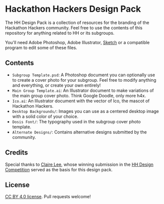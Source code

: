# Hackathon Hackers Design Pack

The HH Design Pack is a collection of resources for the branding of the Hackathon Hackers community. Feel free to use the contents of this repository for anything related to HH or its subgroups.

You'll need Adobe Photoshop, Adobe Illustrator, [Sketch](http://bohemiancoding.com/sketch/) or a compatible program to edit some of these files.

## Contents

* `Subgroup Template.psd`: A Photoshop document you can optionally use to create a cover photo for your subgroup. Feel free to modify anything and everything, or create your own entirely!
* `Main Group Template.ai`: An Illustrator document to make variations of the main group cover photo. Think Google Doodle, only more h4x.
* `Ico.ai`: An Illustrator document with the vector of Ico, the mascot of Hackathon Hackers.
* `Desktop Backgrounds/`: Images you can use as a centered desktop image with a solid color of your choice.
* `Dosis Font/`: The typography used in the subgroup cover photo template.
* `Alternate Designs/`: Contains alternative designs submitted by the community.

## Credits

Special thanks to [Claire Lee](https://www.behance.net/cjlee126), whose winning submission in the [HH Design Competition](http://hh.gd/descomp) served as the basis for this design pack.

## License

[CC BY 4.0 license](http://creativecommons.org/licenses/by/4.0/). Pull requests welcome!
